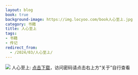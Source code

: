 ```yaml
---
layout: blog
book: true
background-image: https://img.locyoo.com/book人心至上.jpg
category: 书籍
title: 人心至上
tags:
- 书籍
- 传记
redirect_from:
  - /2024/03/人心至上/
---
```

![](https://img.locyoo.com/book人心至上.jpg)
人心至上: <a name = "ref1" href="https://url18.ctfile.com/f/50983618-1051397071-a3014d?p=3619">点击下载</a>，访问密码请点击右上方“关于”自行查看
